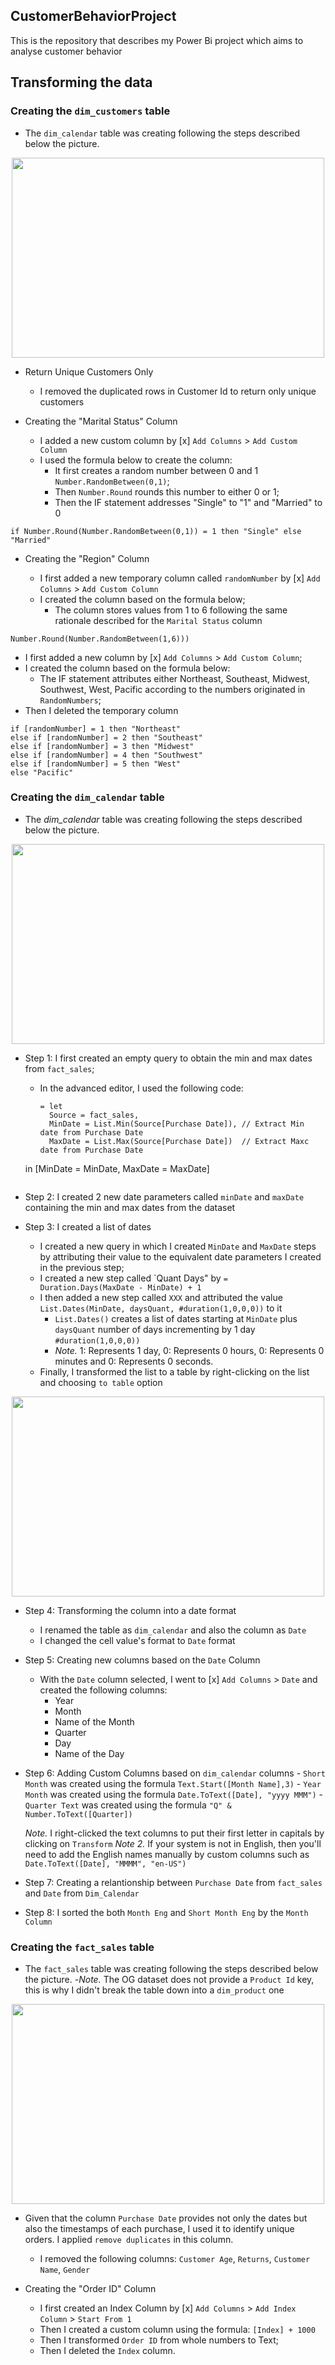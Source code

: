 ## CustomerBehaviorProject
This is the repository that describes my Power Bi project which aims to analyse customer behavior


## Transforming the data

### Creating the `dim_customers` table 

* The `dim_calendar` table was creating following the steps described below the picture.

 <div align="center">
  <img width="500" height="320" 
       src="https://drive.google.com/uc?id=173CEUJ6Zt85daKprqmL85BDIqei9YwTV">
</div>

- Return Unique Customers Only
   - I removed the duplicated rows in Customer Id to return only unique customers
  
- Creating the "Marital Status" Column
  
   - I added a new custom column by
     [x] `Add Columns` > `Add Custom Column`
   - I used the formula below to create the column:
     - It first creates a random number between 0 and 1 `Number.RandomBetween(0,1)`;
     - Then `Number.Round` rounds this number to either 0 or 1;
     - Then the IF statement addresses "Single" to "1" and "Married" to 0
   
```
if Number.Round(Number.RandomBetween(0,1)) = 1 then "Single" else "Married"
```

- Creating the "Region" Column
  
  - I first added a new temporary column called `randomNumber` by
    [x] `Add Columns` > `Add Custom Column`
  - I created the column based on the formula below;
    - The column stores values from 1 to 6 following the same rationale described for the `Marital Status` column
 
```
Number.Round(Number.RandomBetween(1,6)))
```

  - I first added a new column by [x] `Add Columns` > `Add Custom Column`;
  - I created the column based on the formula below:
    - The IF statement attributes either Northeast, Southeast, Midwest, Southwest, West, Pacific according to the numbers originated in `RandomNumbers`;
  - Then I deleted the temporary column

```
if [randomNumber] = 1 then "Northeast"
else if [randomNumber] = 2 then "Southeast"
else if [randomNumber] = 3 then "Midwest"
else if [randomNumber] = 4 then "Southwest"
else if [randomNumber] = 5 then "West"
else "Pacific"
```

### Creating the `dim_calendar` table

* The _dim_calendar_ table was creating following the steps described below the picture.

 <div align="center">
  <img width="500" height="320" 
       src="https://drive.google.com/uc?id=1la9wOyJQV0O54ZIBDyO8wL6sfrmYOQ3v">
</div>
 
- Step 1: I first created an empty query to obtain the min and max dates from `fact_sales`;
   - In the advanced editor, I used the following code:
   
     ```
     = let
       Source = fact_sales,
       MinDate = List.Min(Source[Purchase Date]), // Extract Min date from Purchase Date
       MaxDate = List.Max(Source[Purchase Date])  // Extract Maxc date from Purchase Date
   in
       [MinDate = MinDate, MaxDate = MaxDate] 
     ```
- Step 2: I created 2 new date parameters called `minDate` and `maxDate` containing the min and max dates from the dataset

- Step 3: I created a list of dates
   - I created a new query in which I created `MinDate` and `MaxDate` steps by attributing their value to the equivalent date parameters I created in the previous step; 
   - I created a new step called `Quant Days" by ```= Duration.Days(MaxDate - MinDate) + 1```
   - I then added a new step called `XXX` and attributed the value `List.Dates(MinDate, daysQuant, #duration(1,0,0,0))` to it
       - `List.Dates()` creates a list of dates starting at `MinDate` plus `daysQuant` number of days incrementing by 1 day `#duration(1,0,0,0))`
       - _Note._ 1: Represents 1 day, 0: Represents 0 hours, 0: Represents 0 minutes and 0: Represents 0 seconds.
   - Finally, I transformed the list to a table by right-clicking on the list and choosing `to table` option

 <div align="center">
  <img width="500" height="320" 
       src="https://drive.google.com/uc?id=1raln5QNU5lBfqINJPBeJATmHEaWpeS2m">
</div>

- Step 4: Transforming the column into a date format
   - I renamed the table as  `dim_calendar` and also the column as `Date`
   - I changed the cell value's format to `Date` format
 
- Step 5: Creating new columns based on the `Date` Column
   - With the `Date` column selected, I went to [x] `Add Columns` > `Date` and created the following columns:
      - Year
      - Month
      - Name of the Month
      - Quarter
      - Day
      - Name of the Day

- Step 6: Adding Custom Columns based on `dim_calendar` columns
      - `Short Month` was created using the formula `Text.Start([Month Name],3)`
      - `Year Month` was created using the formula `Date.ToText([Date], "yyyy MMM")`
      - `Quarter Text` was created using the formula `"Q" & Number.ToText([Quarter])`
  
    _Note._ I right-clicked the text columns to put their first letter in capitals by clicking on `Transform`
    _Note 2._ If your system is not in English, then you'll need to add the English names manually by custom columns such as `Date.ToText([Date], "MMMM", "en-US")`

- Step 7: Creating a relantionship between `Purchase Date` from `fact_sales`  and `Date` from `Dim_Calendar`
- Step 8: I sorted the both `Month Eng` and `Short Month Eng` by the `Month Column`
  
### Creating the `fact_sales` table 

* The `fact_sales` table was creating following the steps described below the picture.
  -_Note._ The OG dataset does not provide a `Product Id` key, this is why I didn't break the table down into a `dim_product` one

<div align="center">
  <img width="500" height="320" 
       src="https://drive.google.com/uc?id=1v__rLH6k_msWIM8zXmQxl52GAMAg_7zN">
</div>

- Given that the column `Purchase Date` provides not only the dates but also the timestamps of each purchase, I used it to identify unique orders. I applied `remove duplicates` in this column.
   - I removed the following columns: `Customer Age`, `Returns`, `Customer Name`, `Gender`
  
- Creating the "Order ID" Column
 
  - I first created an Index Column by
    [x] `Add Columns` > `Add Index Column` > `Start From 1`
  - Then I created a custom column using the formula:  `[Index] + 1000`
  - Then I transformed `Order ID` from whole numbers to Text;
  - Then I deleted the `Index` column.






   









